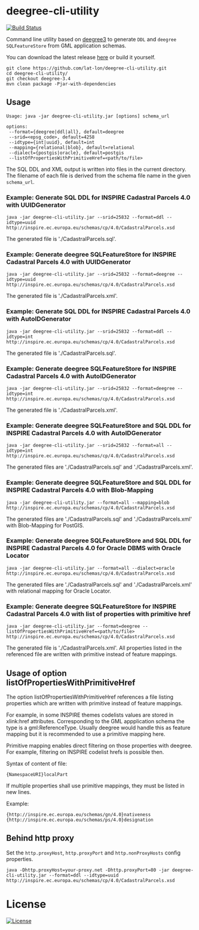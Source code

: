 # deegree-cli-utility

[![Build Status](https://travis-ci.org/JuergenWeichand/deegree-cli-utility.svg?branch=master)](https://travis-ci.org/JuergenWeichand/deegree-cli-utility)

Command line utility based on [deegree3](https://github.com/deegree/deegree3) to generate `DDL` and `deegree SQLFeatureStore` from GML application schemas. 

You can download the latest release [here](https://github.com/lat-lon/deegree-cli-utility/releases) or build it yourself.

    git clone https://github.com/lat-lon/deegree-cli-utility.git
    cd deegree-cli-utility/
    git checkout deegree-3.4
    mvn clean package -Pjar-with-dependencies

## Usage

```
Usage: java -jar deegree-cli-utility.jar [options] schema_url

options:
 --format={deegree|ddl|all}, default=deegree
 --srid=<epsg_code>, default=4258
 --idtype={int|uuid}, default=int
 --mapping={relational|blob}, default=relational
 --dialect={postgis|oracle}, default=postgis
 --listOfPropertiesWithPrimitiveHref=<path/to/file>
```

The SQL DDL and XML output is written into files in the current directory. The filename of each file is derived from the 
schema file name in the given `schema_url`.

### Example: Generate SQL DDL for INSPIRE Cadastral Parcels 4.0 with UUIDGenerator

    java -jar deegree-cli-utility.jar --srid=25832 --format=ddl --idtype=uuid http://inspire.ec.europa.eu/schemas/cp/4.0/CadastralParcels.xsd

The generated file is './CadastralParcels.sql'.    

### Example: Generate deegree SQLFeatureStore for INSPIRE Cadastral Parcels 4.0 with UUIDGenerator

    java -jar deegree-cli-utility.jar --srid=25832 --format=deegree --idtype=uuid http://inspire.ec.europa.eu/schemas/cp/4.0/CadastralParcels.xsd
    
The generated file is './CadastralParcels.xml'.    

### Example: Generate SQL DDL for INSPIRE Cadastral Parcels 4.0 with AutoIDGenerator

    java -jar deegree-cli-utility.jar --srid=25832 --format=ddl --idtype=int http://inspire.ec.europa.eu/schemas/cp/4.0/CadastralParcels.xsd

The generated file is './CadastralParcels.sql'.

### Example: Generate deegree SQLFeatureStore for INSPIRE Cadastral Parcels 4.0 with AutoIDGenerator

    java -jar deegree-cli-utility.jar --srid=25832 --format=deegree --idtype=int http://inspire.ec.europa.eu/schemas/cp/4.0/CadastralParcels.xsd

The generated file is './CadastralParcels.xml'.

### Example: Generate deegree SQLFeatureStore and SQL DDL for INSPIRE Cadastral Parcels 4.0 with AutoIDGenerator

    java -jar deegree-cli-utility.jar --srid=25832 --format=all --idtype=int http://inspire.ec.europa.eu/schemas/cp/4.0/CadastralParcels.xsd

The generated files are './CadastralParcels.sql' and './CadastralParcels.xml'.

### Example: Generate deegree SQLFeatureStore and SQL DDL for INSPIRE Cadastral Parcels 4.0 with Blob-Mapping

    java -jar deegree-cli-utility.jar --format=all --mapping=blob http://inspire.ec.europa.eu/schemas/cp/4.0/CadastralParcels.xsd
    
The generated files are './CadastralParcels.sql' and './CadastralParcels.xml' with Blob-Mapping for PostGIS.    

### Example: Generate deegree SQLFeatureStore and SQL DDL for INSPIRE Cadastral Parcels 4.0 for Oracle DBMS with Oracle Locator

    java -jar deegree-cli-utility.jar --format=all --dialect=oracle http://inspire.ec.europa.eu/schemas/cp/4.0/CadastralParcels.xsd

The generated files are './CadastralParcels.sql' and './CadastralParcels.xml' with relational mapping for Oracle Locator.

### Example: Generate deegree SQLFeatureStore for INSPIRE Cadastral Parcels 4.0 with list of properties with primitive href

    java -jar deegree-cli-utility.jar --format=deegree --listOfPropertiesWithPrimitiveHref=<path/to/file> http://inspire.ec.europa.eu/schemas/cp/4.0/CadastralParcels.xsd

The generated file is './CadastralParcels.xml'. All properties listed in the referenced file are written with primitive instead of feature mappings.

## Usage of option listOfPropertiesWithPrimitiveHref

The option listOfPropertiesWithPrimitiveHref references a file listing properties which are written with primitive instead of feature mappings.

For example, in some INSPIRE themes codelists values are stored in xlink:href attributes. Corresponding to the GML appplication schema the type is a gml:ReferenceType. Usually deegree would handle this as feature mapping but it is recommended to use a primitive mapping here.

Primitive mapping enables direct filtering on those properties with deegree. For example, filtering on INSPIRE codelist hrefs is possible then.

Syntax of content of file:

    {NamespaceURI}localPart

If multiple properties shall use primitive mappings, they must be listed in new lines.

Example:

    {http://inspire.ec.europa.eu/schemas/gn/4.0}nativeness
    {http://inspire.ec.europa.eu/schemas/ps/4.0}designation

## Behind http proxy

Set the `http.proxyHost`, `http.proxyPort` and `http.nonProxyHosts` config properties.

    java -Dhttp.proxyHost=your-proxy.net -Dhttp.proxyPort=80 -jar deegree-cli-utility.jar --format=ddl --idtype=uuid http://inspire.ec.europa.eu/schemas/cp/4.0/CadastralParcels.xsd

# License

[![License](https://img.shields.io/badge/License-LGPL%20v2.1-blue.svg)](https://www.gnu.org/licenses/lgpl-2.1)

